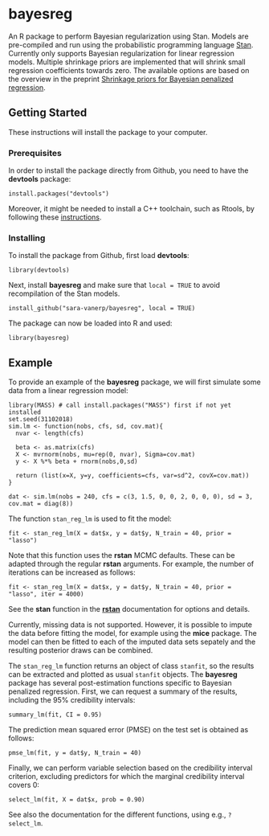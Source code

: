 # bayesreg
An R package to perform Bayesian regularization using Stan. Models are pre-compiled and run using the probabilistic programming language [Stan](http://mc-stan.org). Currently only supports Bayesian regularization for linear regression models. Multiple shrinkage priors are implemented that will shrink small regression coefficients towards zero. The available options are based on the overview in the preprint [Shrinkage priors for Bayesian penalized regression](https://osf.io/4gr6z/).

## Getting Started

These instructions will install the package to your computer.

### Prerequisites

In order to install the package directly from Github, you need to have the **devtools** package:

```
install.packages("devtools")
```

Moreover, it might be needed to install a C++ toolchain, such as Rtools, by following these [instructions](https://github.com/stan-dev/rstan/wiki/RStan-Getting-Started).

### Installing

To install the package from Github, first load **devtools**:

```
library(devtools)
```

Next, install **bayesreg** and make sure that `local = TRUE` to avoid recompilation of the Stan models.

```
install_github("sara-vanerp/bayesreg", local = TRUE)
```

The package can now be loaded into R and used:

```
library(bayesreg)
```

## Example

To provide an example of the **bayesreg** package, we will first simulate some data from a linear regression model:

```
library(MASS) # call install.packages("MASS") first if not yet installed
set.seed(31102018)
sim.lm <- function(nobs, cfs, sd, cov.mat){
  nvar <- length(cfs)  
  
  beta <- as.matrix(cfs)
  X <- mvrnorm(nobs, mu=rep(0, nvar), Sigma=cov.mat)
  y <- X %*% beta + rnorm(nobs,0,sd)
  
  return (list(x=X, y=y, coefficients=cfs, var=sd^2, covX=cov.mat))
}

dat <- sim.lm(nobs = 240, cfs = c(3, 1.5, 0, 0, 2, 0, 0, 0), sd = 3, cov.mat = diag(8))
```

The function `stan_reg_lm` is used to fit the model:

```
fit <- stan_reg_lm(X = dat$x, y = dat$y, N_train = 40, prior = "lasso")
```

Note that this function uses the **rstan** MCMC defaults. These can be adapted through the regular **rstan** arguments. For example, the number of iterations can be increased as follows:

```
fit <- stan_reg_lm(X = dat$x, y = dat$y, N_train = 40, prior = "lasso", iter = 4000)
```

See the **stan** function in the [**rstan**](https://cran.r-project.org/web/packages/rstan/rstan.pdf) documentation for options and details.

Currently, missing data is not supported. However, it is possible to impute the data before fitting the model, for example using the **mice** package. The model can then be fitted to each of the imputed data sets sepately and the resulting posterior draws can be combined.

The `stan_reg_lm` function returns an object of class `stanfit`, so the results can be extracted and plotted as usual `stanfit` objects. The **bayesreg** package has several post-estimation functions specific to Bayesian penalized regression.
First, we can request a summary of the results, including the 95% credibility intervals:

```
summary_lm(fit, CI = 0.95)
```

The prediction mean squared error (PMSE) on the test set is obtained as follows:

```
pmse_lm(fit, y = dat$y, N_train = 40)
```

Finally, we can perform variable selection based on the credibility interval criterion, excluding predictors for which the marginal credibility interval covers 0:

```
select_lm(fit, X = dat$x, prob = 0.90)
```

See also the documentation for the different functions, using e.g., `?select_lm`.

